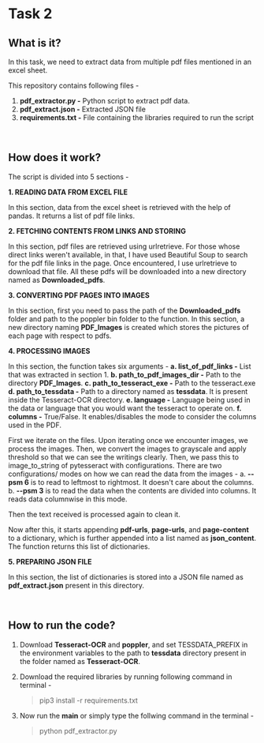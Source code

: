 # Task 2

## What is it?
In this task, we need to extract data from multiple pdf files mentioned in an excel sheet.

This repository contains following files - 
1. **pdf_extractor.py -** Python script to extract pdf data.
2. **pdf_extract.json -** Extracted JSON file
3. **requirements.txt -** File containing the libraries required to run the script

&nbsp;

## How does it work?
The script is divided into 5 sections - 


**1. READING DATA FROM EXCEL FILE**

In this section, data from the excel sheet is retrieved with the help of pandas. It returns a list of pdf file links.


**2. FETCHING CONTENTS FROM LINKS AND STORING**

In this section, pdf files are retrieved using urlretrieve. For those whose direct links weren't available, in that, I have used Beautiful Soup to search for the pdf file links in the page. Once encountered, I use urlretrieve to download that file. All these pdfs will be downloaded into a new directory named as **Downloaded_pdfs**.


**3. CONVERTING PDF PAGES INTO IMAGES**

In this section, first you need to pass the path of the **Downloaded_pdfs** folder and path to the poppler bin folder to the function. In this section, a new directory naming **PDF_Images** is created which stores the pictures of each page with respect to pdfs. 


**4. PROCESSING IMAGES**

In this section, the function takes six arguments - 
    **a. list_of_pdf_links -** List that was extracted in section 1.
    **b. path_to_pdf_images_dir -** Path to the directory **PDF_Images**.
    **c. path_to_tesseract_exe -** Path to the tesseract.exe
    **d. path_to_tessdata -** Path to a directory named as **tessdata**. It is present inside the Tesseract-OCR directory.
    **e. language -** Language being used in the data or language that you would want the tesseract to operate on.
    **f. columns -** True/False. It enables/disables the mode to consider the columns used in the PDF.


First we iterate on the files. Upon iterating once we encounter images, we process the images. Then, we convert the images to grayscale and apply threshold so that we can see the writings clearly. Then, we pass this to image_to_string of pytesseract with configurations. There are two configurations/ modes on how we can read the data from the images - 
    a. **--psm 6** is to read to leftmost to rightmost. It doesn't care about the columns.
    b. **--psm 3** is to read the data when the contents are divided into columns. It reads data columnwise in this mode.

Then the text received is processed again to clean it.

Now after this, it starts appending **pdf-urls**, **page-urls**, and **page-content** to a dictionary, which is further appended into a list named as **json_content**. The function returns this list of dictionaries.


**5. PREPARING JSON FILE**

In this section, the list of dictionaries is stored into a JSON file named as **pdf_extract.json** present in this directory.

&nbsp;

## How to run the code?
1. Download **Tesseract-OCR** and **poppler**, and set TESSDATA_PREFIX in the environment variables to the path to **tessdata** directory present in the folder named as **Tesseract-OCR**.
2. Download the required libraries by running following command in terminal - 
      > pip3 install -r requirements.txt

3. Now run the **main** or simply type the follwing command in the terminal - 
      > python pdf_extractor.py 
